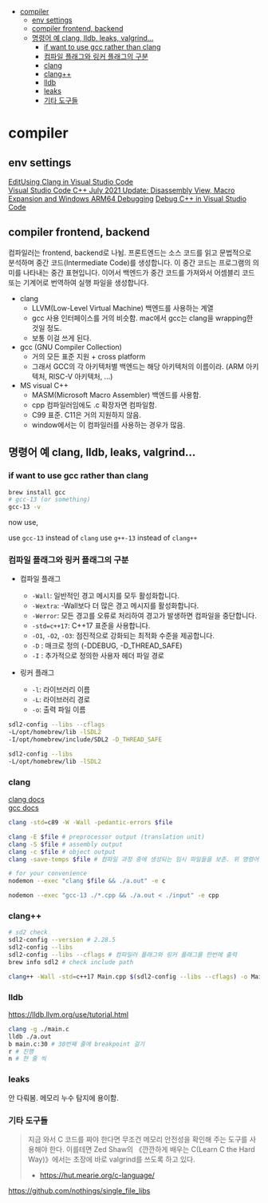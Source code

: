 

<!-- toc -->

- [compiler](#compiler)
  * [env settings](#env-settings)
  * [compiler frontend, backend](#compiler-frontend-backend)
  * [명령어 예 clang, lldb, leaks, valgrind...](#%EB%AA%85%EB%A0%B9%EC%96%B4-%EC%98%88-clang-lldb-leaks-valgrind)
    + [if want to use gcc rather than clang](#if-want-to-use-gcc-rather-than-clang)
    + [컴파일 플래그와 링커 플래그의 구분](#%EC%BB%B4%ED%8C%8C%EC%9D%BC-%ED%94%8C%EB%9E%98%EA%B7%B8%EC%99%80-%EB%A7%81%EC%BB%A4-%ED%94%8C%EB%9E%98%EA%B7%B8%EC%9D%98-%EA%B5%AC%EB%B6%84)
    + [clang](#clang)
    + [clang++](#clang)
    + [lldb](#lldb)
    + [leaks](#leaks)
    + [기타 도구들](#%EA%B8%B0%ED%83%80-%EB%8F%84%EA%B5%AC%EB%93%A4)

<!-- tocstop -->

# compiler

## env settings

[EditUsing Clang in Visual Studio Code](https://code.visualstudio.com/docs/cpp/config-clang-mac)  
[Visual Studio Code C++ July 2021 Update: Disassembly View, Macro Expansion and Windows ARM64 Debugging](https://devblogs.microsoft.com/cppblog/visual-studio-code-c-july-2021-update-disassembly-view-macro-expansion-and-windows-arm64-debugging/#disassembly-view)
[Debug C++ in Visual Studio Code](https://code.visualstudio.com/docs/cpp/cpp-debug)

## compiler frontend, backend

컴파일러는 frontend, backend로 나뉨.
프론트엔드는 소스 코드를 읽고 문법적으로 분석하며 중간 코드(Intermediate Code)를 생성합니다. 이 중간 코드는 프로그램의 의미를 나타내는 중간 표현입니다. 이어서 백엔드가 중간 코드를 가져와서 어셈블리 코드 또는 기계어로 번역하여 실행 파일을 생성합니다.

-   clang
    -   LLVM(Low-Level Virtual Machine) 백엔드를 사용하는 계열
    -   gcc 사용 인터페이스를 거의 비슷함. mac에서 gcc는 clang을 wrapping한 것일 정도.
    -   보통 이걸 쓰게 된다.
-   gcc (GNU Compiler Collection)
    -   거의 모든 표준 지원 + cross platform
    -   그래서 GCC의 각 아키텍처별 백엔드는 해당 아키텍처의 이름이라. (ARM 아키텍처, RISC-V 아키텍처, ...)
-   MS visual C++
    -   MASM(Microsoft Macro Assembler) 백엔드를 사용함.
    -   cpp 컴파일러임에도 .c 확장자면 컴파일함.
    -   C99 표준. C11은 거의 지원하지 않음.
    -   window에서는 이 컴파일러를 사용하는 경우가 많음.

## 명령어 예 clang, lldb, leaks, valgrind...

### if want to use gcc rather than clang

```bash
brew install gcc
# gcc-13 (or something)
gcc-13 -v
```

now use,

use `gcc-13` instead of `clang`
use `g++-13` instead of `clang++`

### 컴파일 플래그와 링커 플래그의 구분

-   컴파일 플래그

    -   `-Wall`: 일반적인 경고 메시지를 모두 활성화합니다.
    -   `-Wextra`: -Wall보다 더 많은 경고 메시지를 활성화합니다.
    -   `-Werror`: 모든 경고를 오류로 처리하여 경고가 발생하면 컴파일을 중단합니다.
    -   `-std=c++17`: C++17 표준을 사용합니다.
    -   `-O1`, `-O2`, `-O3`: 점진적으로 강화되는 최적화 수준을 제공합니다.
    -   `-D` : 매크로 정의 (-DDEBUG, -D_THREAD_SAFE)
    -   `-I` : 추가적으로 정의한 사용자 헤더 파일 경로

-   링커 플래그
    -   `-l`: 라이브러리 이름
    -   `-L`: 라이브러리 경로
    -   `-o`: 출력 파일 이름

```bash
sdl2-config --libs --cflags
-L/opt/homebrew/lib -lSDL2
-I/opt/homebrew/include/SDL2 -D_THREAD_SAFE

sdl2-config --libs
-L/opt/homebrew/lib -lSDL2
```

### clang

[clang docs](https://clang.llvm.org/docs/ClangCommandLineReference.html)  
[gcc docs](https://gcc.gnu.org/onlinedocs/gcc/Debugging-Options.html)

```bash
clang -std=c89 -W -Wall -pedantic-errors $file

clang -E $file # preprocessor output (translation unit)
clang -S $file # assembly output
clang -c $file # object output
clang -save-temps $file # 컴파일 과정 중에 생성되는 임시 파일들을 보존. 위 명령어들 귀찮아서 보통 다 저장할 때 사용함.

# for your convenience
nodemon --exec "clang $file && ./a.out" -e c

nodemon --exec "gcc-13 ./*.cpp && ./a.out < ./input" -e cpp
```

### clang++

```bash
# sd2 check
sdl2-config --version # 2.28.5
sdl2-config --libs
sdl2-config --libs --cflags # 컴파일러 플래그와 링커 플래그를 한번에 출력
brew info sdl2 # check include path

clang++ -Wall -std=c++17 Main.cpp $(sdl2-config --libs --cflags) -o Main
```

### lldb

https://lldb.llvm.org/use/tutorial.html

```bash
clang -g ./main.c
lldb ./a.out
b main.c:30 # 30번째 줄에 breakpoint 걸기
r # 진행
n # 한 줄 씩
```

### leaks

안 다뤄봄. 메모리 누수 탐지에 용이함.

### 기타 도구들

> 지금 와서 C 코드를 짜야 한다면 무조건 메모리 안전성을 확인해 주는 도구를 사용해야 한다. 이를테면 Zed Shaw의 《깐깐하게 배우는 C(Learn C the Hard Way)》에서는 초장에 바로 valgrind를 쓰도록 하고 있다.
>
> -   https://hut.mearie.org/c-language/

https://github.com/nothings/single_file_libs
